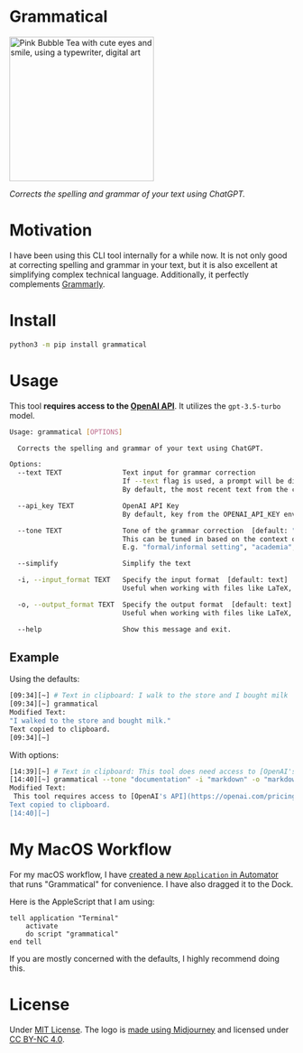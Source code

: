# Grammatical

<img alt="Pink Bubble Tea with cute eyes and smile, using a typewriter, digital art" src="https://user-images.githubusercontent.com/24948340/226350030-912c9696-8bc2-4a70-8f26-966b2814528e.png" width="256">

_Corrects the spelling and grammar of your text using ChatGPT._

# Motivation

I have been using this CLI tool internally for a while now. It is not only good at correcting spelling and grammar in your text, but it is also excellent at simplifying complex technical language. Additionally, it perfectly complements [Grammarly](https://www.grammarly.com/).

# Install

```bash
python3 -m pip install grammatical
```

# Usage

This tool **requires access to the [OpenAI API](https://openai.com/pricing)**. It utilizes the `gpt-3.5-turbo` model.

```bash
Usage: grammatical [OPTIONS]

  Corrects the spelling and grammar of your text using ChatGPT.

Options:
  --text TEXT               Text input for grammar correction
                            If --text flag is used, a prompt will be displayed to enter the text.
                            By default, the most recent text from the clipboard will be used.

  --api_key TEXT            OpenAI API Key
                            By default, key from the OPENAI_API_KEY env var will be used.

  --tone TEXT               Tone of the grammar correction  [default: "social media"]
                            This can be tuned in based on the context of the text.
                            E.g. "formal/informal setting", "academia", "reddit", etc.

  --simplify                Simplify the text

  -i, --input_format TEXT   Specify the input format  [default: text]
                            Useful when working with files like LaTeX, Markdown.

  -o, --output_format TEXT  Specify the output format  [default: text]
                            Useful when working with files like LaTeX, Markdown.

  --help                    Show this message and exit.
```

## Example

Using the defaults:

```bash
[09:34][~] # Text in clipboard: I walk to the store and I bought milk
[09:34][~] grammatical
Modified Text:
"I walked to the store and bought milk."
Text copied to clipboard.
[09:34][~]
```

With options:

```bash
[14:39][~] # Text in clipboard: This tool does need access to [OpenAI's API](https://openai.com/pricing). It uses the `gpt-3.5-turbo` model.
[14:40][~] grammatical --tone "documentation" -i "markdown" -o "markdown"
Modified Text:
 This tool requires access to [OpenAI's API](https://openai.com/pricing), utilizing the `gpt-3.5-turbo` model.
Text copied to clipboard.
[14:40][~]
```

# My MacOS Workflow

For my macOS workflow, I have [created a new `Application` in Automator](https://apple.stackexchange.com/questions/419767/how-to-create-a-shortcut-for-a-command-in-terminal-that-i-can-have-in-my-dock) that runs "Grammatical" for
convenience. I have also dragged it to the Dock.

Here is the AppleScript that I am using:

```applescript
tell application "Terminal"
    activate
    do script "grammatical"
end tell
```

If you are mostly concerned with the defaults, I highly recommend doing this.

# License

Under [MIT License](https://github.com/pncnmnp/grammatical/blob/master/LICENSE). The logo is [made using Midjourney](https://docs.midjourney.com/docs/terms-of-service) and licensed under [CC BY-NC 4.0](https://creativecommons.org/licenses/by-nc/4.0/).
